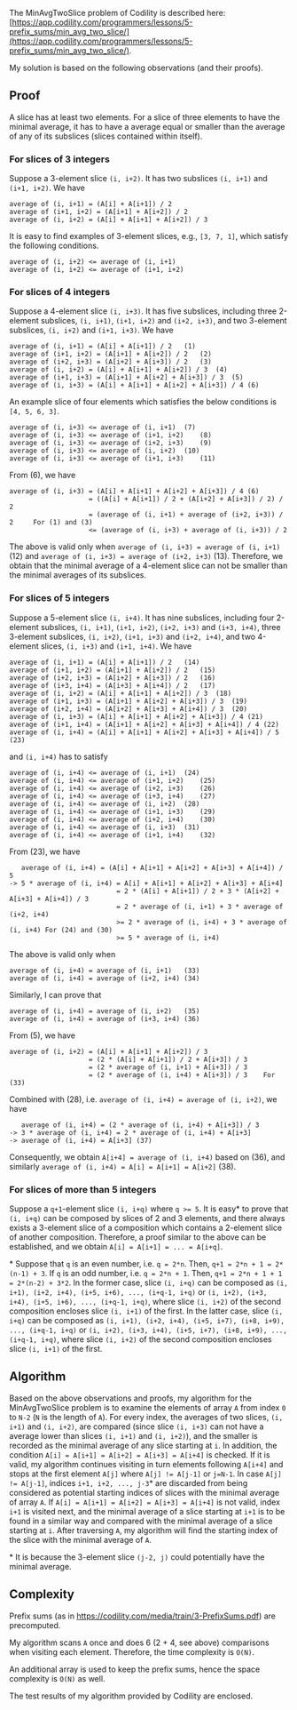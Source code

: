 The MinAvgTwoSlice problem of Codility is described here: [https://app.codility.com/programmers/lessons/5-prefix_sums/min_avg_two_slice/](https://app.codility.com/programmers/lessons/5-prefix_sums/min_avg_two_slice/).

My solution is based on the following observations (and their proofs). 

## Proof

A slice has at least two elements. For a slice of three elements to have the minimal average, it has to have a average equal or smaller than the average of any of its subslices (slices contained within itself). 

### For slices of 3 integers

Suppose a 3-element slice `(i, i+2)`. It has two subslices `(i, i+1)` and `(i+1, i+2)`. We have

	average of (i, i+1) = (A[i] + A[i+1]) / 2
	average of (i+1, i+2) = (A[i+1] + A[i+2]) / 2
    average of (i, i+2) = (A[i] + A[i+1] + A[i+2]) / 3
	
It is easy to find examples of 3-element slices, e.g., `[3, 7, 1]`, which satisfy the following conditions.
    
    average of (i, i+2) <= average of (i, i+1)
    average of (i, i+2) <= average of (i+1, i+2)
 	
### For slices of 4 integers

Suppose a 4-element slice `(i, i+3)`. It has five subslices, including three 2-element subslices, `(i, i+1)`, `(i+1, i+2)` and `(i+2, i+3)`, and two 3-element subslices, `(i, i+2)` and `(i+1, i+3)`. We have 

	average of (i, i+1) = (A[i] + A[i+1]) / 2	(1)
	average of (i+1, i+2) = (A[i+1] + A[i+2]) / 2	(2)
	average of (i+2, i+3) = (A[i+2] + A[i+3]) / 2	(3)
	average of (i, i+2) = (A[i] + A[i+1] + A[i+2]) / 3	(4)
	average of (i+1, i+3) = (A[i+1] + A[i+2] + A[i+3]) / 3	(5)
	average of (i, i+3) = (A[i] + A[i+1] + A[i+2] + A[i+3]) / 4	(6)

An example slice of four elements which satisfies the below conditions is `[4, 5, 6, 3]`. 

    average of (i, i+3) <= average of (i, i+1)	(7)
    average of (i, i+3) <= average of (i+1, i+2)	(8)
    average of (i, i+3) <= average of (i+2, i+3)	(9)
    average of (i, i+3) <= average of (i, i+2)	(10)
    average of (i, i+3) <= average of (i+1, i+3)	(11)
    
From (6), we have

    average of (i, i+3) = (A[i] + A[i+1] + A[i+2] + A[i+3]) / 4	(6)
                        = ((A[i] + A[i+1]) / 2 + (A[i+2] + A[i+3]) / 2) / 2 
                        = (average of (i, i+1) + average of (i+2, i+3)) / 2 	For (1) and (3)
                        <= (average of (i, i+3) + average of (i, i+3)) / 2
               
The above is valid only when `average of (i, i+3) = average of (i, i+1)` (12) and `average of (i, i+3) = average of (i+2, i+3)` (13). Therefore, we obtain that the minimal average of a 4-element slice can not be smaller than the minimal averages of its subslices.

### For slices of 5 integers

Suppose a 5-element slice `(i, i+4)`. It has nine subslices, including four 2-element subslices, `(i, i+1)`, `(i+1, i+2)`, `(i+2, i+3)` and `(i+3, i+4)`, three 3-element subslices, `(i, i+2)`, `(i+1, i+3)` and `(i+2, i+4)`, and two 4-element slices, `(i, i+3)` and `(i+1, i+4)`. We have

	average of (i, i+1) = (A[i] + A[i+1]) / 2	(14)
	average of (i+1, i+2) = (A[i+1] + A[i+2]) / 2	(15)
	average of (i+2, i+3) = (A[i+2] + A[i+3]) / 2	(16)
	average of (i+3, i+4) = (A[i+3] + A[i+4]) / 2	(17)
	average of (i, i+2) = (A[i] + A[i+1] + A[i+2]) / 3	(18)
	average of (i+1, i+3) = (A[i+1] + A[i+2] + A[i+3]) / 3	(19)
	average of (i+2, i+4) = (A[i+2] + A[i+3] + A[i+4]) / 3	(20)	
	average of (i, i+3) = (A[i] + A[i+1] + A[i+2] + A[i+3]) / 4	(21)
	average of (i+1, i+4) = (A[i+1] + A[i+2] + A[i+3] + A[i+4]) / 4	(22)
	average of (i, i+4) = (A[i] + A[i+1] + A[i+2] + A[i+3] + A[i+4]) / 5	(23)
	
and `(i, i+4)` has to satisfy 

    average of (i, i+4) <= average of (i, i+1)	(24)
    average of (i, i+4) <= average of (i+1, i+2)	(25)
    average of (i, i+4) <= average of (i+2, i+3)	(26)
    average of (i, i+4) <= average of (i+3, i+4)	(27)
    average of (i, i+4) <= average of (i, i+2)	(28)
    average of (i, i+4) <= average of (i+1, i+3)	(29)
    average of (i, i+4) <= average of (i+2, i+4)	(30)
    average of (i, i+4) <= average of (i, i+3)	(31)
    average of (i, i+4) <= average of (i+1, i+4)	(32)
    
From (23), we have
 
       average of (i, i+4) = (A[i] + A[i+1] + A[i+2] + A[i+3] + A[i+4]) / 5
    -> 5 * average of (i, i+4) = A[i] + A[i+1] + A[i+2] + A[i+3] + A[i+4]
                               = 2 * (A[i] + A[i+1]) / 2 + 3 * (A[i+2] + A[i+3] + A[i+4]) / 3
                               = 2 * average of (i, i+1) + 3 * average of (i+2, i+4)
                               >= 2 * average of (i, i+4) + 3 * average of (i, i+4)	For (24) and (30)
                               >= 5 * average of (i, i+4)
                               
The above is valid only when

    average of (i, i+4) = average of (i, i+1)	(33)
    average of (i, i+4) = average of (i+2, i+4)	(34)

Similarly, I can prove that

    average of (i, i+4) = average of (i, i+2)	(35)
    average of (i, i+4) = average of (i+3, i+4)	(36)

From (5), we have 
                           
    average of (i, i+2) = (A[i] + A[i+1] + A[i+2]) / 3
                        = (2 * (A[i] + A[i+1]) / 2 + A[i+3]) / 3
                        = (2 * average of (i, i+1) + A[i+3]) / 3
                        = (2 * average of (i, i+4) + A[i+3]) / 3	For (33)
                              
Combined with (28), i.e. `average of (i, i+4) = average of (i, i+2)`, we have 

       average of (i, i+4) = (2 * average of (i, i+4) + A[i+3]) / 3
    -> 3 * average of (i, i+4) = 2 * average of (i, i+4) + A[i+3]
    -> average of (i, i+4) = A[i+3]	(37)
    
Consequently, we obtain `A[i+4] = average of (i, i+4)` based on (36), and similarly `average of (i, i+4) = A[i] = A[i+1] = A[i+2]`	(38). 

### For slices of more than 5 integers

Suppose a `q+1`-element slice `(i, i+q)` where `q >= 5`. It is easy\* to prove that `(i, i+q)` can be composed by slices of 2 and 3 elements, and there always exists a 3-element slice of a composition which contains a 2-element slice of another composition. Therefore, a proof similar to the above can be established, and we obtain `A[i] = A[i+1] = ... = A[i+q]`. 

\* Suppose that `q` is an even number, i.e. `q = 2*n`. Then, `q+1 = 2*n + 1 = 2*(n-1) + 3`. If `q` is an odd number, i.e. `q = 2*n + 1`. Then, `q+1 = 2*n + 1 + 1 = 2*(n-2) + 3*2`. In the former case, slice `(i, i+q)` can be composed as `(i, i+1), (i+2, i+4), (i+5, i+6), ..., (i+q-1, i+q)` or `(i, i+2), (i+3, i+4), (i+5, i+6), ..., (i+q-1, i+q)`, where slice `(i, i+2)` of the second composition encloses slice `(i, i+1)` of the first. In the latter case, slice `(i, i+q)` can be composed as `(i, i+1), (i+2, i+4), (i+5, i+7), (i+8, i+9), ..., (i+q-1, i+q)` or `(i, i+2), (i+3, i+4), (i+5, i+7), (i+8, i+9), ..., (i+q-1, i+q)`,  where slice `(i, i+2)` of the second composition encloses slice `(i, i+1)` of the first. 

## Algorithm

Based on the above observations and proofs, my algorithm for the MinAvgTwoSlice problem is to examine the elements of array `A` from index `0` to `N-2` (`N` is the length of `A`). For every index, the averages of two slices, `(i, i+1)` and `(i, i+2)`, are compared (since slice `(i, i+3)` can not have a average lower than slices `(i, i+1)` and `(i, i+2)`), and the smaller is recorded as the minimal average of any slice starting at `i`. In addition, the condition `A[i] = A[i+1] = A[i+2] = A[i+3] = A[i+4]` is checked. If it is valid, my algorithm continues visiting in turn elements following `A[i+4]` and stops at the first element `A[j]` where `A[j] != A[j-1]` or `j=N-1`. In case `A[j] != A[j-1]`, indices `i+1, i+2, ..., j-3`\* are discarded from being considered as potential starting indices of slices with the minimal average of array `A`. If `A[i] = A[i+1] = A[i+2] = A[i+3] = A[i+4]` is not valid, index `i+1` is visited next, and the minimal average of a slice starting at `i+1` is to be found in a similar way and compared with the minimal average of a slice starting at `i`. After traversing `A`, my algorithm will find the starting index of the slice with the minimal average of `A`.

\* It is because the 3-element slice `(j-2, j)` could potentially have the minimal average. 

## Complexity

Prefix sums (as in https://codility.com/media/train/3-PrefixSums.pdf) are precomputed. 

My algorithm scans `A` once and does 6 (2 + 4, see above) comparisons when visiting each element. Therefore, the time complexity is `O(N)`.

An additional array is used to keep the prefix sums, hence the space complexity is `O(N)` as well. 

The test results of my algorithm provided by Codility are enclosed.
